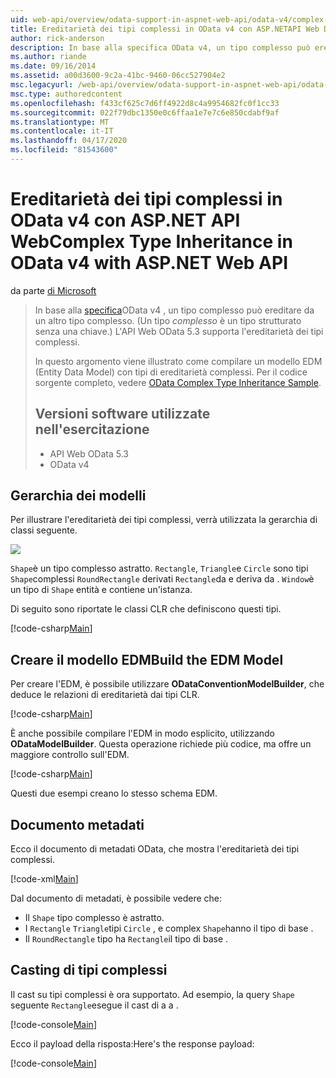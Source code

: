 ```yaml
---
uid: web-api/overview/odata-support-in-aspnet-web-api/odata-v4/complex-type-inheritance-in-odata-v4
title: Ereditarietà dei tipi complessi in OData v4 con ASP.NETAPI Web Documenti Microsoft
author: rick-anderson
description: In base alla specifica OData v4, un tipo complesso può ereditare da un altro tipo complesso. (Un tipo complesso è un tipo strutturato senza una chiave.) API Web...
ms.author: riande
ms.date: 09/16/2014
ms.assetid: a00d3600-9c2a-41bc-9460-06cc527904e2
msc.legacyurl: /web-api/overview/odata-support-in-aspnet-web-api/odata-v4/complex-type-inheritance-in-odata-v4
msc.type: authoredcontent
ms.openlocfilehash: f433cf625c7d6ff4922d8c4a9954682fc0f1cc33
ms.sourcegitcommit: 022f79dbc1350e0c6ffaa1e7e7c6e850cdabf9af
ms.translationtype: MT
ms.contentlocale: it-IT
ms.lasthandoff: 04/17/2020
ms.locfileid: "81543600"
---
```

# <a name="complex-type-inheritance-in-odata-v4-with-aspnet-web-api"></a>Ereditarietà dei tipi complessi in OData v4 con ASP.NET API WebComplex Type Inheritance in OData v4 with ASP.NET Web API

da parte [di Microsoft](https://github.com/microsoft)

> In base alla [specifica](http://www.odata.org/documentation/odata-version-4-0/)OData v4 , un tipo complesso può ereditare da un altro tipo complesso. (Un tipo *complesso* è un tipo strutturato senza una chiave.) L'API Web OData 5.3 supporta l'ereditarietà dei tipi complessi.
> 
> In questo argomento viene illustrato come compilare un modello EDM (Entity Data Model) con tipi di ereditarietà complessi. Per il codice sorgente completo, vedere [OData Complex Type Inheritance Sample](http://aspnet.codeplex.com/sourcecontrol/latest#Samples/WebApi/OData/v4/ODataComplexTypeInheritanceSample/ReadMe.txt).
> 
> ## <a name="software-versions-used-in-the-tutorial"></a>Versioni software utilizzate nell'esercitazione
> 
> 
> - API Web OData 5.3
> - OData v4

## <a name="model-hierarchy"></a>Gerarchia dei modelli

Per illustrare l'ereditarietà dei tipi complessi, verrà utilizzata la gerarchia di classi seguente.

![](complex-type-inheritance-in-odata-v4/_static/image1.png)

`Shape`è un tipo complesso astratto. `Rectangle`, `Triangle`e `Circle` sono tipi `Shape`complessi `RoundRectangle` derivati `Rectangle`da e deriva da . `Window`è un tipo di `Shape` entità e contiene un'istanza.

Di seguito sono riportate le classi CLR che definiscono questi tipi.

[!code-csharp[Main](complex-type-inheritance-in-odata-v4/samples/sample1.cs)]

## <a name="build-the-edm-model"></a>Creare il modello EDMBuild the EDM Model

Per creare l'EDM, è possibile utilizzare **ODataConventionModelBuilder**, che deduce le relazioni di ereditarietà dai tipi CLR.

[!code-csharp[Main](complex-type-inheritance-in-odata-v4/samples/sample2.cs)]

È anche possibile compilare l'EDM in modo esplicito, utilizzando **ODataModelBuilder**. Questa operazione richiede più codice, ma offre un maggiore controllo sull'EDM.

[!code-csharp[Main](complex-type-inheritance-in-odata-v4/samples/sample3.cs)]

Questi due esempi creano lo stesso schema EDM.

## <a name="metadata-document"></a>Documento metadati

Ecco il documento di metadati OData, che mostra l'ereditarietà dei tipi complessi.

[!code-xml[Main](complex-type-inheritance-in-odata-v4/samples/sample4.xml?highlight=13,17,25,30)]

Dal documento di metadati, è possibile vedere che:

- Il `Shape` tipo complesso è astratto.
- I `Rectangle` `Triangle`tipi `Circle` , e complex `Shape`hanno il tipo di base .
- Il `RoundRectangle` tipo ha `Rectangle`il tipo di base .

## <a name="casting-complex-types"></a>Casting di tipi complessi

Il cast su tipi complessi è ora supportato. Ad esempio, la query `Shape` seguente `Rectangle`esegue il cast di a a .

[!code-console[Main](complex-type-inheritance-in-odata-v4/samples/sample5.cmd)]

Ecco il payload della risposta:Here's the response payload:

[!code-console[Main](complex-type-inheritance-in-odata-v4/samples/sample6.cmd)]
